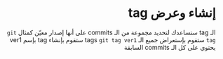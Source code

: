 <div dir=rtl >

# إنشاء وعرض tag
الـ tag ستساعدك لتحديد مجموعة من الـ commits على أنها إصدار معيّن كمثال 
`git tag` ستقوم بإستعراض جميع الـ tags `git tag ver1` ستقوم بإنشاء tag بإسم ver1 يحتوي على كل الـ commits السابقة 
</div>